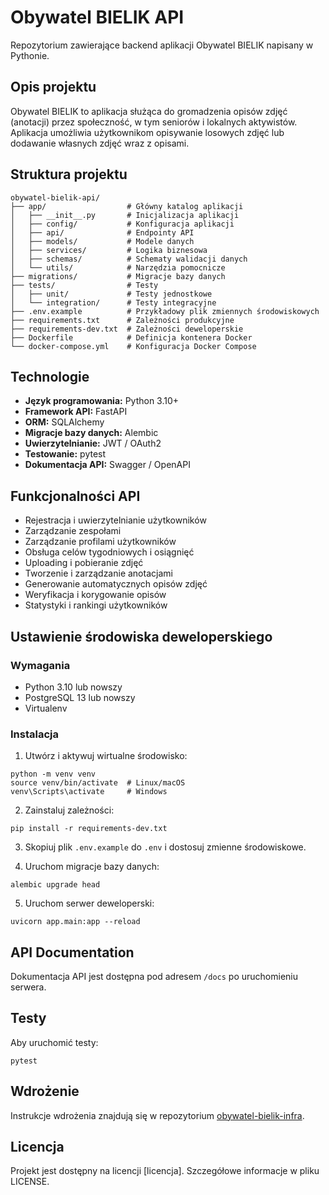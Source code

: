 # Obywatel BIELIK API

Repozytorium zawierające backend aplikacji Obywatel BIELIK napisany w Pythonie.

## Opis projektu

Obywatel BIELIK to aplikacja służąca do gromadzenia opisów zdjęć (anotacji) przez społeczność, w tym seniorów i lokalnych aktywistów. Aplikacja umożliwia użytkownikom opisywanie losowych zdjęć lub dodawanie własnych zdjęć wraz z opisami.

## Struktura projektu

```
obywatel-bielik-api/
├── app/                  # Główny katalog aplikacji
│   ├── __init__.py       # Inicjalizacja aplikacji
│   ├── config/           # Konfiguracja aplikacji
│   ├── api/              # Endpointy API
│   ├── models/           # Modele danych
│   ├── services/         # Logika biznesowa
│   ├── schemas/          # Schematy walidacji danych
│   └── utils/            # Narzędzia pomocnicze
├── migrations/           # Migracje bazy danych
├── tests/                # Testy
│   ├── unit/             # Testy jednostkowe
│   └── integration/      # Testy integracyjne
├── .env.example          # Przykładowy plik zmiennych środowiskowych
├── requirements.txt      # Zależności produkcyjne
├── requirements-dev.txt  # Zależności deweloperskie
├── Dockerfile            # Definicja kontenera Docker
└── docker-compose.yml    # Konfiguracja Docker Compose
```

## Technologie

- **Język programowania:** Python 3.10+
- **Framework API:** FastAPI
- **ORM:** SQLAlchemy
- **Migracje bazy danych:** Alembic
- **Uwierzytelnianie:** JWT / OAuth2
- **Testowanie:** pytest
- **Dokumentacja API:** Swagger / OpenAPI

## Funkcjonalności API

- Rejestracja i uwierzytelnianie użytkowników
- Zarządzanie zespołami
- Zarządzanie profilami użytkowników
- Obsługa celów tygodniowych i osiągnięć
- Uploading i pobieranie zdjęć
- Tworzenie i zarządzanie anotacjami
- Generowanie automatycznych opisów zdjęć
- Weryfikacja i korygowanie opisów
- Statystyki i rankingi użytkowników

## Ustawienie środowiska deweloperskiego

### Wymagania

- Python 3.10 lub nowszy
- PostgreSQL 13 lub nowszy
- Virtualenv

### Instalacja

1. Utwórz i aktywuj wirtualne środowisko:
```
python -m venv venv
source venv/bin/activate  # Linux/macOS
venv\Scripts\activate     # Windows
```

2. Zainstaluj zależności:
```
pip install -r requirements-dev.txt
```

3. Skopiuj plik `.env.example` do `.env` i dostosuj zmienne środowiskowe.

4. Uruchom migracje bazy danych:
```
alembic upgrade head
```

5. Uruchom serwer deweloperski:
```
uvicorn app.main:app --reload
```

## API Documentation

Dokumentacja API jest dostępna pod adresem `/docs` po uruchomieniu serwera.

## Testy

Aby uruchomić testy:

```
pytest
```

## Wdrożenie

Instrukcje wdrożenia znajdują się w repozytorium [obywatel-bielik-infra](https://github.com/organization/obywatel-bielik-infra).

## Licencja

Projekt jest dostępny na licencji [licencja]. Szczegółowe informacje w pliku LICENSE.
